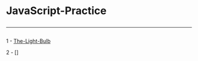 # JavaScript-Practice<hr>

1 - [The-Light-Bulb](https://ankur-kumar-gupta.github.io/JavaScript-Practice/The-Light-Bulb.html)

2 - []
